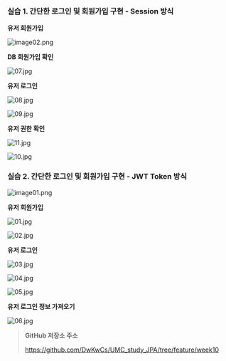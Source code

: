 ### 실습 1. 간단한 로그인 및 회원가입 구현 - Session 방식

**유저 회원가입**

![image02.png](image02.png)

**DB 회원가입 확인**

![07.jpg](07.jpg)

**유저 로그인**

![08.jpg](08.jpg)

![09.jpg](09.jpg)

**유저 권한 확인**

![11.jpg](11.jpg)

![10.jpg](10.jpg)

### 실습 2. 간단한 로그인 및 회원가입 구현 - JWT Token 방식
![image01.png](image01.png)

**유저 회원가입**

![01.jpg](01.jpg)

![02.jpg](02.jpg)

**유저 로그인**

![03.jpg](03.jpg)

![04.jpg](04.jpg)

![05.jpg](05.jpg)

**유저 로그인 정보 가져오기**

![06.jpg](06.jpg)

> **GitHub 저장소 주소**
>
>
> https://github.com/DwKwCs/UMC_study_JPA/tree/feature/week10
>